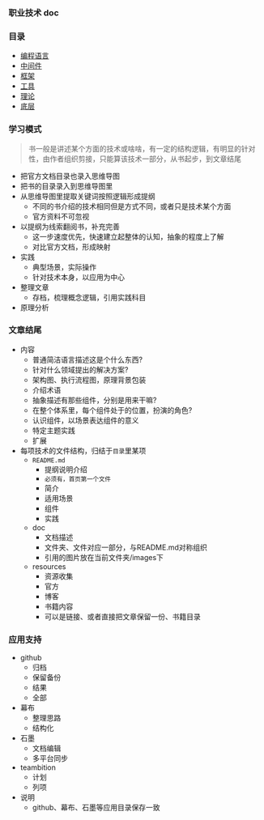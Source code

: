 ### 职业技术 doc

### 目录
  - [编程语言](ccc/README.md)
  - [中间件](serve/README.md)
  - [框架](framewokr/README.md)
  - [工具](tool/README.md)
  - [理论](theory/README.md)
  - [底层](bottom/README.md)

### 学习模式
> 书一般是讲述某个方面的技术或啥啥，有一定的结构逻辑，有明显的针对性，由作者组织剪接，只能算该技术一部分，从书起步，到文章结尾
- 把官方文档目录也录入思维导图
- 把书的目录录入到思维导图里
- 从思维导图里提取关键词按照逻辑形成提纲
    - 不同的书介绍的技术相同但是方式不同，或者只是技术某个方面
    - 官方资料不可忽视
- 以提纲为线索翻阅书，补充完善
    - 这一步速度优先，快速建立起整体的认知，抽象的程度上了解
    - 对比官方文档，形成映射
- 实践
    - 典型场景，实际操作
    - 针对技术本身，以应用为中心
- 整理文章
    - 存档，梳理概念逻辑，引用实践科目
- 原理分析


### 文章结尾
  - 内容
    - 普通简洁语言描述这是个什么东西?
    - 针对什么领域提出的解决方案?
    - 架构图、执行流程图，原理背景包装
    - 介绍术语
    - 抽象描述有那些组件，分别是用来干嘛?
    - 在整个体系里，每个组件处于的位置，扮演的角色?
    - 认识组件，以场景表达组件的意义
    - 特定主题实践
    - 扩展
  - 每项技术的文件结构，归结于`目录`里某项
    - `README.md`
        - 提纲说明介绍
        - `必须有，首页第一个文件`
        - 简介
        - 适用场景
        - 组件
        - 实践
    - doc
        - 文档描述
        - 文件夹、文件对应一部分，与README.md对称组织
        - 引用的图片放在当前文件夹/images下
    - resources
        - 资源收集
        - 官方
        - 博客
        - 书籍内容
        - 可以是链接、或者直接把文章保留一份、书籍目录
    
### 应用支持
- github
    - 归档
    - 保留备份
    - 结果
    - 全部
- 幕布
    - 整理思路
    - 结构化
- 石墨
    - 文档编辑
    - 多平台同步
- teambition
    - 计划
    - 列项
- 说明
    - github、幕布、石墨等应用目录保存一致
